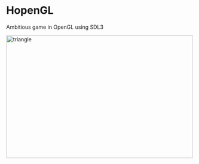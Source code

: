 # HopenGL
Ambitious game in OpenGL using SDL3

<img width="499" height="328" alt="triangle" src="https://github.com/user-attachments/assets/1c06b04b-5830-4d75-88a1-c33c9b82bfb3" />
